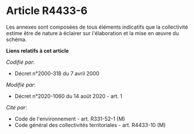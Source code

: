 # Article R4433-6

Les annexes sont composées de tous éléments indicatifs que la collectivité estime être de nature à éclairer sur l'élaboration
et la mise en œuvre du schéma.

**Liens relatifs à cet article**

_Codifié par_:

  - Décret n°2000-318 du 7 avril 2000

_Modifié par_:

  - Décret n°2020-1060 du 14 août 2020 - art. 1

_Cité par_:

  - Code de l'environnement - art. R331-52-1 (M)
  - Code général des collectivités territoriales - art. R4433-10 (M)
